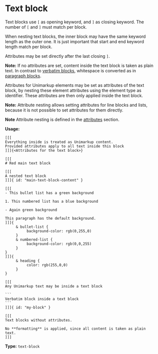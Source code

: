 # Text block

Text blocks use `[` as opening keyword, and `]` as closing keyword.
The number of `[` and `]` must match per block.

When nesting text blocks, the inner block may have the same keyword length as the outer one.
It is just important that start and end keyword length match per block.

Attributes may be set directly after the last closing `]`.

**Note:** If no attributes are set, content inside the text block is taken as plain text.
In contrast to [verbatim blocks](/markup/blocks/enclosed/verbatim-block.md), whitespace is converted as in [paragraph blocks](/markup/blocks/paragraph.md).

Attributes for Unimarkup elements may be set as attributes of the text block,
by nesting these element attributes using the element type as identifier.
These attributes are then only applied inside the text block.

**Note:** Attribute nesting allows setting attributes for line blocks and lists, because it is not possible to set attributes for them directly.

**Note** Attribute nesting is defined in the [attributes](/markup/decorators/attributes.md) section.

**Usage:**

````
[[[
Everything inside is treated as Unimarkup content.
Provided attributes apply to all text inside this block
]]]{<Attributes for the text block>}

[[[
# Red main text block

[[[
A nested text block
]]]{ id: "main-text-block-content" }

[[[
- This bullet list has a green background

1. This numbered list has a blue background

- Again green background

This paragraph has the default background.
]]]{
     & bullet-list {
          background-color: rgb(0,255,0)
     }
     & numbered-list {
          background-color: rgb(0,0,255)
     }
}
]]]{
     & heading {
          color: rgb(255,0,0)
     }
}

[[[
Any Unimarkup text may be inside a text block

```
Verbatim block inside a text block
```
]]]{ id: "my-block" }

[[[
Text blocks without attributes.

No **formatting** is applied, since all content is taken as plain text.
]]]
````

**Type:** `text-block`
